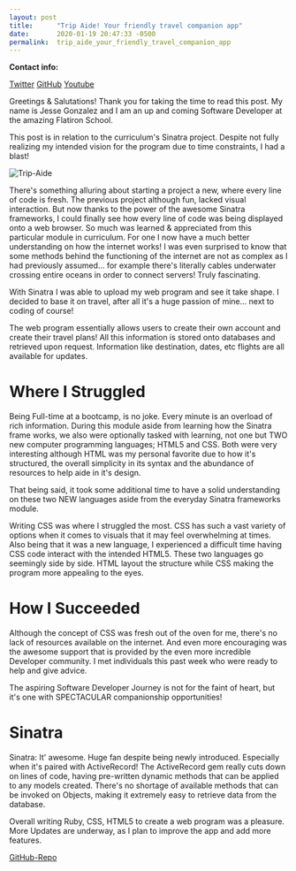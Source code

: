```yaml
---
layout: post
title:      "Trip Aide! Your friendly travel companion app"
date:       2020-01-19 20:47:33 -0500
permalink:  trip_aide_your_friendly_travel_companion_app
---
```


**Contact info:**

[Twitter](https://twitter.com/JesseGonz024ttp://)
[GitHub](http://github.com/JesseGonzalez024)
[Youtube](https://youtu.be/jZ7jzK7A_vY)

Greetings & Salutations! 
Thank you for taking the time to read this post. My name is Jesse Gonzalez and I am an up and coming Software Developer at the amazing Flatiron School. 

This post is in relation to the curriculum's Sinatra project. Despite not fully realizing my intended vision for the program due to time constraints, I had a blast!

![Trip-Aide](https://i.imgur.com/ysCJNDK.jpg)

There's something alluring about starting a project a new, where every line of code is fresh. The previous project although fun, lacked visual interaction. But now thanks to the power of the awesome Sinatra frameworks, I could finally see how every line of code was being displayed onto a web browser. So much was learned & appreciated from this particular module in curriculum. For one I now have a much better understanding on how the internet works! I was even surprised to know that some methods behind the functioning of the internet are not as complex as I had previously assumed... for example there's literally cables underwater crossing entire oceans in order to connect servers! Truly fascinating. 

With Sinatra I was able to upload my web program and see it take shape. I decided to base it on travel, after all it's a huge passion of mine... next to coding of course! 

The web program essentially allows users to create their own account and create their travel plans! All this information is stored onto databases and retrieved upon request. Information like destination, dates, etc flights are all available for updates. 

# Where I Struggled
Being Full-time at a bootcamp, is no joke. Every minute is an overload of rich information. During this module aside from learning how the Sinatra frame works, we also were optionally tasked with learning, not one but TWO new computer programming languages; HTML5 and CSS. Both were very interesting although HTML was my personal favorite due to how it's structured, the overall simplicity in its syntax and the abundance of resources to help aide in it's design. 

That being said, it took some additional time to have a solid understanding on these two NEW languages aside from the everyday Sinatra frameworks module.

Writing CSS was where I struggled the most. CSS has such a vast variety of options when it comes to visuals that it may feel overwhelming at times. Also being that it was a new language, I experienced a difficult time having CSS code interact with the intended HTML5. These two languages go seemingly side by side. HTML layout the structure while CSS making the program more appealing to the eyes. 

# How I Succeeded
Although the concept of CSS was fresh out of the oven for me, there's no lack of resources available on the internet. And even more encouraging was the awesome support that is provided by the even more incredible Developer community. I met individuals this past week who were ready to help and give advice. 

The aspiring Software Developer Journey is not for the faint of heart, but it's one with SPECTACULAR companionship opportunities!

# Sinatra
Sinatra: It' awesome. Huge fan despite being newly introduced. Especially when it's paired with ActiveRecord! The ActiveRecord gem really cuts down on lines of code, having pre-written dynamic methods that can be applied to any models created. There's no shortage of available methods that can be invoked on Objects, making it extremely easy to retrieve data from the database.

Overall writing Ruby, CSS, HTML5 to create a web program was a pleasure. More Updates are underway, as I plan to improve the app and add more features.

[GitHub-Repo](https://github.com/JesseGonzalez024/Trip-Aide.git)






